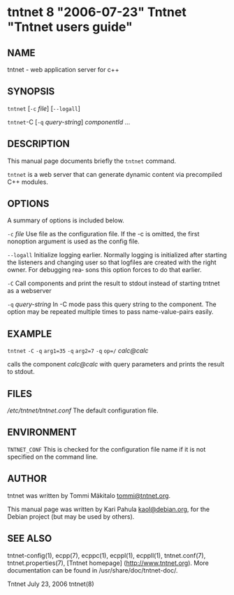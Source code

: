 tntnet 8 "2006-07-23" Tntnet "Tntnet users guide"
================================================

NAME
----

tntnet - web application server for c++

SYNOPSIS
--------
`tntnet` [`-c` *file*] [`--logall`]

`tntnet`-C [`-q` *query-string*] *componentId* ...

DESCRIPTION
-----------
This manual page documents briefly the `tntnet` command.

`tntnet` is a web server that can generate dynamic content via precompiled C++ modules.

OPTIONS
-------
A summary of options is included below.

`-c` *file*
  Use file as the configuration file. If the -c is omitted, the first nonoption
  argument is used as the config file.

`--logall`
  Initialize logging earlier. Normally logging is initialized after starting the
  listeners and changing user so that logfiles are created with the right owner.
  For debugging rea‐ sons this option forces to do that earlier.

`-C`
  Call components and print the result to stdout instead of starting tntnet as a webserver

`-q` *query-string*
  In -C mode pass this query string to the component. The option may be
  repeated multiple times to pass name-value-pairs easily.

EXAMPLE
-----------
`tntnet` `-C` `-q` `arg1=35` `-q` `arg2=7` `-q` `op=/` *calc@calc*

  calls the component *calc@calc* with query parameters and prints the result to stdout.

FILES
-----------
*/etc/tntnet/tntnet.conf*
  The default configuration file.

ENVIRONMENT
-----------
`TNTNET_CONF`
  This is checked for the configuration file name if it is not specified on the
  command line.

AUTHOR
------
tntnet was written by Tommi Mäkitalo <tommi@tntnet.org>.

This manual page was written by Kari Pahula <kaol@debian.org>, for the Debian
project (but may be used by others).

SEE ALSO
--------
tntnet-config(1), ecpp(7), ecppc(1), ecppl(1), ecppll(1), tntnet.conf(7),
tntnet.properties(7), [Tntnet homepage] (http://www.tntnet.org). More
documentation can be found in /usr/share/doc/tntnet-doc/.



Tntnet July 23, 2006 tntnet(8)
